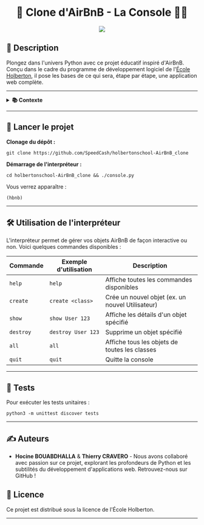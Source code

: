 <div align="center">
    <h1>🏡 Clone d'AirBnB - La Console 🧑‍💻</h1>
</div>


<p align="center">
    <img src="https://zupimages.net/up/24/10/4zt2.png">
</p>

## 📌 Description

Plongez dans l'univers Python avec ce projet éducatif inspiré d'AirBnB. Conçu dans le cadre du programme de développement logiciel de l'[École Holberton](https://www.holbertonschool.fr/), il pose les bases de ce qui sera, étape par étape, une application web complète.

---

<details>
<summary> <strong> 📚 Contexte </strong> </summary>
<br>

Bienvenue dans le projet Clone d'AirBnB ! Avant de commencer, familiarisez-vous avec le concept d'AirBnB en regardant [cette présentation du projet HBNB](https://youtu.be/E12Xc3H2xqo).

### Première étape : Un interpréteur de commandes pour gérer vos objets AirBnB.

C'est le premier jalon vers la création de votre application web complète : le clone d'AirBnB. Cette étape est cruciale car vous réutiliserez ce que vous créez ici dans les projets suivants, intégrant HTML/CSS, base de données, API, et l'intégration front-end.

Voici ce que vous apprendrez à faire :

- Mettre en place une classe parent (nommée `BaseModel`) pour initialiser, sérialiser et désérialiser vos instances futures.
- Créer un flux simple de sérialisation/désérialisation : Instance <-> Dictionnaire <-> Chaîne JSON <-> fichier.
- Développer toutes les classes nécessaires pour AirBnB (`User`, `State`, `City`, `Place`...) héritant de `BaseModel`.
- Implémenter le premier moteur de stockage abstrait du projet : le stockage dans des fichiers.
- Rédiger tous les tests unitaires pour valider nos classes et notre moteur de stockage.

### Qu’est-ce qu’un interpréteur de commandes ?

Pensez à la Shell, mais adapté à un cas d'utilisation spécifique. Notre objectif est de pouvoir gérer les objets de notre projet :

- Créer un nouvel objet (ex : un nouvel utilisateur ou un nouveau lieu).
- Récupérer un objet depuis un fichier, une base de données, etc.
- Effectuer des opérations sur les objets (compter, calculer des stats, etc.).
- Mettre à jour les attributs d'un objet.
- Détruire un objet.

### Objectifs d'apprentissage

Après ce projet, vous serez capable d'expliquer, sans chercher sur Google :

#### Général

- La création d'un package Python.
- La création d'un interpréteur de commandes en Python en utilisant le module `cmd`.
- Ce qu'est le test unitaire et comment l'implémenter dans un grand projet.
- La sérialisation et désérialisation d'une classe.
- La lecture et l'écriture d'un fichier JSON.
- La gestion de `datetime`.
- Ce qu'est un `UUID`.
- L'utilisation de `*args` et `**kwargs`.
- La gestion des arguments nommés dans une fonction.

### Exigences

#### Scripts Python

- Éditeurs autorisés : `vi`, `vim`, `emacs`.
- Vos fichiers seront interprétés/compilés sur Ubuntu 20.04 LTS en utilisant python3 (version 3.8.5).
- Chaque fichier doit se terminer par une nouvelle ligne.
- La première ligne de tous vos fichiers doit être exactement `#!/usr/bin/python3`.
- Un fichier `README.md`, à la racine du dossier du projet,
ChatGPT
 est obligatoire.
- Votre code doit utiliser la norme pycodestyle (version 2.7.*).
- Tous vos fichiers doivent être exécutables.
- La longueur de vos fichiers sera testée avec `wc`.
- Tous vos modules, classes et fonctions (internes et externes) doivent être documentés.

#### Tests Unitaires Python

- Doivent être placés dans un dossier `tests`.
- Utilisez le module [unittest](https://docs.python.org/3.4/library/unittest.html#module-unittest).
- Les fichiers de test doivent avoir l'extension `.py` et commencer par `test_`.
- L'organisation de vos fichiers de test doit refléter celle de votre projet.
- Exécutez tous vos tests avec : `python3 -m unittest discover tests`.

### GitHub

**Un seul dépôt de projet par groupe.**

### Exécution

Votre console doit fonctionner ainsi en mode interactif :
```
$ ./console.py
(hbnb) help
Documented commands (type help <topic>):
========================================
EOF  help  quit

(hbnb)
(hbnb) quit
$
```

Et en mode non interactif :
```
$ echo "help" | ./console.py
(hbnb)
Documented commands (type help <topic>):
========================================
EOF  help  quit
(hbnb)
$
```

Tous les tests doivent aussi passer en mode non interactif : `$ echo "python3 -m unittest discover tests" | bash`

</details>

---

## 🚀 Lancer le projet

**Clonage du dépôt :**
```
git clone https://github.com/SpeedCash/holbertonschool-AirBnB_clone
```

**Démarrage de l'interpréteur :**
```
cd holbertonschool-AirBnB_clone && ./console.py
```

Vous verrez apparaître :
```
(hbnb)
```

---

## 🛠️ Utilisation de l'interpréteur

L'interpréteur permet de gérer vos objets AirBnB de façon interactive ou non. Voici quelques commandes disponibles :

| Commande   | Exemple d'utilisation                          | Description                                         |
|------------|------------------------------------------------|-----------------------------------------------------|
| `help`     | `help`                                         | Affiche toutes les commandes disponibles            |
| `create`   | `create <class>`                               | Crée un nouvel objet (ex. un nouvel Utilisateur)    |
| `show`     | `show User 123`                                | Affiche les détails d'un objet spécifié             |
| `destroy`  | `destroy User 123`                             | Supprime un objet spécifié                          |
| `all`      | `all`                                          | Affiche tous les objets de toutes les classes       |
| `quit`     | `quit`                                         | Quitte la console                                   |

---

## 🧪 Tests

Pour exécuter les tests unitaires :
```
python3 -m unittest discover tests
```

---

## ✍️ Auteurs

- **Hocine BOUABDHALLA** & **Thierry CRAVERO** - Nous avons collaboré avec passion sur ce projet, explorant les profondeurs de Python et les subtilités du développement d'applications web. Retrouvez-nous sur GitHub !

## 📜 Licence

Ce projet est distribué sous la licence de l'École Holberton.

---